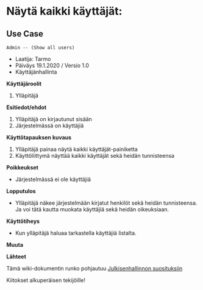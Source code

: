 # Näytä kaikki käyttäjät:

## Use Case 


```plantuml
Admin -- (Show all users)
```


* Laatija: Tarmo
* Päiväys 19.1.2020 / Versio 1.0 
* Käyttäjänhallinta
	
**Käyttäjäroolit**	

1. Ylläpitäjä

**Esitiedot/ehdot**	

1. Ylläpitäjä on kirjautunut sisään 
2. Järjestelmässä on käyttäjiä

**Käyttötapauksen kuvaus**

1. Ylläpitäjä painaa näytä kaikki käyttäjät-painiketta
2. Käyttöliittymä näyttää kaikki käyttäjät sekä heidän tunnisteensa


**Poikkeukset**
 
* Järjestelmässä ei ole käyttäjiä

	
**Lopputulos**	

* Ylläpitäjä näkee järjestelmään kirjatut henkilöt sekä heidän tunnisteensa. Ja voi tätä kautta muokata käyttäjiä sekä heidän oikeuksiaan.

**Käyttötiheys** 

* Kun ylläpitäjä haluaa tarkastella käyttäjiä listalta.

**Muuta**	



**Lähteet**

Tämä wiki-dokumentin runko pohjautuu [Julkisenhallinnon suosituksiin](http://www.jhs-suositukset.fi/web/guest/jhs/recommendations/173)

Kiitokset alkuperäisen tekijöille!

